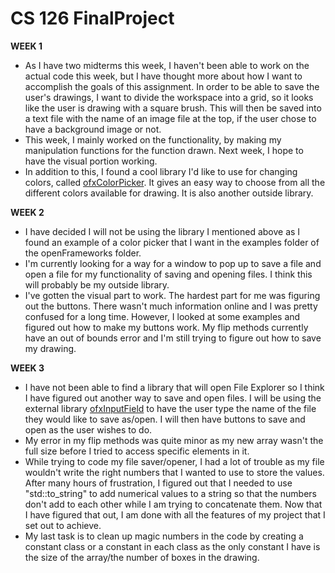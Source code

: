 # CS 126 FinalProject

**WEEK 1**
  * As I have two midterms this week, I haven't been able to work on the actual code this week, but I have
	thought more about how I want to accomplish the goals of this assignment. In order to be able to save the
	user's drawings, I want to divide the workspace into a grid, so it looks like the user is drawing with a 
	square brush. This will then be saved into a text file with the name of an image file at the top, if the 
	user chose to have a background image or not.
* This week, I mainly worked on the functionality, by making my manipulation functions for the function drawn. Next week, I hope to have the visual portion working.
* In addition to this, I found a cool library I'd like to use for changing colors, called [ofxColorPicker](https://github.com/julapy/ofxColorPicker).
	It gives an easy way to choose from all the different colors available for drawing. It is also another outside
	library.
    
**WEEK 2**
  * I have decided I will not be using the library I mentioned above as I found an example of a color picker that I want in the examples folder of the openFrameworks folder.
  * I'm currently looking for a way for a window to pop up to save a file and open a file for my functionality of saving and opening files. I think this will probably be my outside library.
  * I've gotten the visual part to work. The hardest part for me was figuring out the buttons. There wasn't much information online and I was pretty confused for a long time. However, I looked at some examples and figured out how to make my buttons work. My flip methods currently have an out of bounds error and I'm still trying to figure out how to save my drawing.
  
**WEEK 3**
  * I have not been able to find a library that will open File Explorer so I think I have figured out another way to save and open files. I will be using the external library [ofxInputField](https://github.com/fx-lange/ofxInputField) to have the user type the name of the file they would like to save as/open. I will then have buttons to save and open as the user wishes to do.
  * My error in my flip methods was quite minor as my new array wasn't the full size before I tried to access specific elements in it.
  * While trying to code my file saver/opener, I had a lot of trouble as my file wouldn't write the right numbers that I wanted to use to store the values. After many hours of frustration, I figured out that I needed to use "std::to_string" to add numerical values to a string so that the numbers don't add to each other while I am trying to concatenate them. Now that I have figured that out, I am done with all the features of my project that I set out to achieve. 
  * My last task is to clean up magic numbers in the code by creating a constant class or a constant in each class as the only constant I have is the size of the array/the number of boxes in the drawing.
    